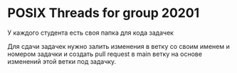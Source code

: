 # POSIX Threads for group 20201

У каждого студента есть своя папка для кода задачек

Для сдачи задачек нужно залить изменения в ветку со своим именем и номером задачки и создать pull request в main ветку на основе изменений этой ветки под задачку. 


